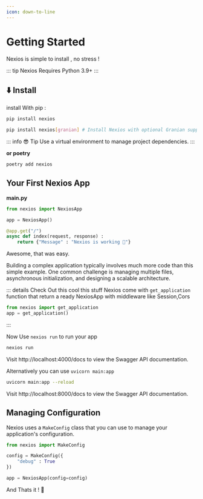 ```yaml
---
icon: down-to-line
---
```


# Getting Started  <Badge type="tip" text="2.4.1" />

Nexios is simple to install , no stress !

::: tip
Nexios Requires Python 3.9+
:::



## ⬇️ Install 
install With pip :

```sh
pip install nexios

pip install nexios[granian] # Install Nexios with optional Granian support
```

::: info 😎 Tip
Use a virtual environment to manage project dependencies.
:::

**____________________or poetry____________________**

```bash
poetry add nexios
```


## Your First Nexios App
**main.py**
```py
from nexios import NexiosApp

app = NexiosApp()

@app.get("/")
async def index(request, response) :
    return {"Message" : "Nexios is working 🚀"}

```



Awesome, that was easy.

Building a complex application typically involves much more code than this simple example. One common challenge is managing multiple files, asynchronous initialization, and designing a scalable architecture.


::: details Check Out this cool this stuff
Nexios come with `get_application` function that return a ready NexiosApp  with middleware like Session,Cors
```py {2}
from nexios import get_application
app = get_application()

```
:::

Now Use `nexios run` to run your app

```bash
nexios run
```
Visit http://localhost:4000/docs to view the Swagger API documentation.

Alternatively you can use `uvicorn main:app`

```bash
uvicorn main:app --reload
```

Visit http://localhost:8000/docs to view the Swagger API documentation.

## Managing Configuration

Nexios uses a `MakeConfig` class that you can use to manage your application's configuration.

```py
from nexios import MakeConfig

config = MakeConfig({
    "debug" : True
})

app = NexiosApp(config=config)


```

And Thats it ! 🚀